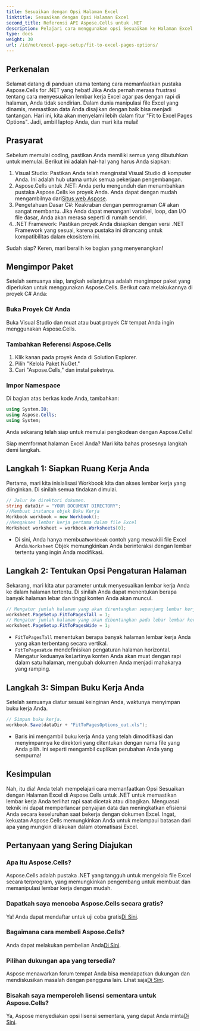 ```yaml
---
title: Sesuaikan dengan Opsi Halaman Excel
linktitle: Sesuaikan dengan Opsi Halaman Excel
second_title: Referensi API Aspose.Cells untuk .NET
description: Pelajari cara menggunakan opsi Sesuaikan ke Halaman Excel dengan Aspose.Cells untuk .NET dan sajikan data Anda dengan indah dalam panduan langkah demi langkah yang mudah.
type: docs
weight: 30
url: /id/net/excel-page-setup/fit-to-excel-pages-options/
---
```

## Perkenalan

Selamat datang di panduan utama tentang cara memanfaatkan pustaka Aspose.Cells for .NET yang hebat! Jika Anda pernah merasa frustrasi tentang cara menyesuaikan lembar kerja Excel agar pas dengan rapi di halaman, Anda tidak sendirian. Dalam dunia manipulasi file Excel yang dinamis, memastikan data Anda disajikan dengan baik bisa menjadi tantangan. Hari ini, kita akan menyelami lebih dalam fitur "Fit to Excel Pages Options". Jadi, ambil laptop Anda, dan mari kita mulai!

## Prasyarat

Sebelum memulai coding, pastikan Anda memiliki semua yang dibutuhkan untuk memulai. Berikut ini adalah hal-hal yang harus Anda siapkan:

1. Visual Studio: Pastikan Anda telah menginstal Visual Studio di komputer Anda. Ini adalah hub utama untuk semua pekerjaan pengembangan.
2. Aspose.Cells untuk .NET: Anda perlu mengunduh dan menambahkan pustaka Aspose.Cells ke proyek Anda. Anda dapat dengan mudah mengambilnya dari[Situs web Aspose](https://releases.aspose.com/cells/net/).
3. Pengetahuan Dasar C#: Keakraban dengan pemrograman C# akan sangat membantu. Jika Anda dapat menangani variabel, loop, dan I/O file dasar, Anda akan merasa seperti di rumah sendiri.
4. .NET Framework: Pastikan proyek Anda disiapkan dengan versi .NET Framework yang sesuai, karena pustaka ini dirancang untuk kompatibilitas dalam ekosistem ini.

Sudah siap? Keren, mari beralih ke bagian yang menyenangkan!

## Mengimpor Paket

Setelah semuanya siap, langkah selanjutnya adalah mengimpor paket yang diperlukan untuk menggunakan Aspose.Cells. Berikut cara melakukannya di proyek C# Anda:

### Buka Proyek C# Anda
Buka Visual Studio dan muat atau buat proyek C# tempat Anda ingin menggunakan Aspose.Cells.

### Tambahkan Referensi Aspose.Cells
1. Klik kanan pada proyek Anda di Solution Explorer.
2. Pilih "Kelola Paket NuGet."
3. Cari "Aspose.Cells," dan instal paketnya.

### Impor Namespace
Di bagian atas berkas kode Anda, tambahkan:

```csharp
using System.IO;
using Aspose.Cells;
using System;
```

Anda sekarang telah siap untuk memulai pengkodean dengan Aspose.Cells!

Siap memformat halaman Excel Anda? Mari kita bahas prosesnya langkah demi langkah.

## Langkah 1: Siapkan Ruang Kerja Anda

Pertama, mari kita inisialisasi Workbook kita dan akses lembar kerja yang diinginkan. Di sinilah semua tindakan dimulai.

```csharp
// Jalur ke direktori dokumen.
string dataDir = "YOUR DOCUMENT DIRECTORY";
//Membuat instance objek Buku Kerja
Workbook workbook = new Workbook();
//Mengakses lembar kerja pertama dalam file Excel
Worksheet worksheet = workbook.Worksheets[0];
```
 
-  Di sini, Anda hanya membuat`Workbook` contoh yang mewakili file Excel Anda.`Worksheet` Objek memungkinkan Anda berinteraksi dengan lembar tertentu yang ingin Anda modifikasi.

## Langkah 2: Tentukan Opsi Pengaturan Halaman

Sekarang, mari kita atur parameter untuk menyesuaikan lembar kerja Anda ke dalam halaman tertentu. Di sinilah Anda dapat menentukan berapa banyak halaman lebar dan tinggi konten Anda akan muncul.

```csharp
// Mengatur jumlah halaman yang akan direntangkan sepanjang lembar kerja
worksheet.PageSetup.FitToPagesTall = 1;
// Mengatur jumlah halaman yang akan dibentangkan pada lebar lembar kerja
worksheet.PageSetup.FitToPagesWide = 1;
```

- `FitToPagesTall` menentukan berapa banyak halaman lembar kerja Anda yang akan terbentang secara vertikal.
- `FitToPagesWide` mendefinisikan pengaturan halaman horizontal. Mengatur keduanya ke`1`artinya konten Anda akan muat dengan rapi dalam satu halaman, mengubah dokumen Anda menjadi mahakarya yang ramping.

## Langkah 3: Simpan Buku Kerja Anda

Setelah semuanya diatur sesuai keinginan Anda, waktunya menyimpan buku kerja Anda.

```csharp
// Simpan buku kerja.
workbook.Save(dataDir + "FitToPagesOptions_out.xls");
```

- Baris ini mengambil buku kerja Anda yang telah dimodifikasi dan menyimpannya ke direktori yang ditentukan dengan nama file yang Anda pilih. Ini seperti mengambil cuplikan perubahan Anda yang sempurna!

## Kesimpulan

Nah, itu dia! Anda telah mempelajari cara memanfaatkan Opsi Sesuaikan dengan Halaman Excel di Aspose.Cells untuk .NET untuk memastikan lembar kerja Anda terlihat rapi saat dicetak atau dibagikan. Menguasai teknik ini dapat memperlancar penyajian data dan meningkatkan efisiensi Anda secara keseluruhan saat bekerja dengan dokumen Excel. Ingat, kekuatan Aspose.Cells memungkinkan Anda untuk melampaui batasan dari apa yang mungkin dilakukan dalam otomatisasi Excel. 

## Pertanyaan yang Sering Diajukan

### Apa itu Aspose.Cells?
Aspose.Cells adalah pustaka .NET yang tangguh untuk mengelola file Excel secara terprogram, yang memungkinkan pengembang untuk membuat dan memanipulasi lembar kerja dengan mudah.

### Dapatkah saya mencoba Aspose.Cells secara gratis?
Ya! Anda dapat mendaftar untuk uji coba gratis[Di Sini](https://releases.aspose.com/).

### Bagaimana cara membeli Aspose.Cells?
 Anda dapat melakukan pembelian Anda[Di Sini](https://purchase.aspose.com/buy).

### Pilihan dukungan apa yang tersedia?
 Aspose menawarkan forum tempat Anda bisa mendapatkan dukungan dan mendiskusikan masalah dengan pengguna lain. Lihat saja[Di Sini](https://forum.aspose.com/c/cells/9).

### Bisakah saya memperoleh lisensi sementara untuk Aspose.Cells?
 Ya, Aspose menyediakan opsi lisensi sementara, yang dapat Anda minta[Di Sini](https://purchase.aspose.com/temporary-license/).